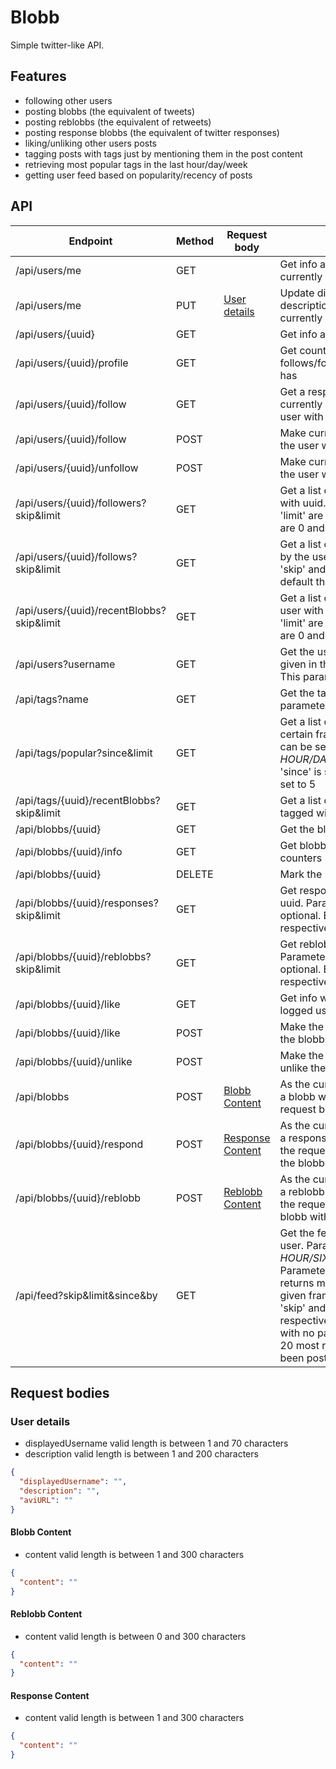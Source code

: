 # Blobb

Simple twitter-like API.

## Features
* following other users
* posting blobbs (the equivalent of tweets)
* posting reblobbs (the equivalent of retweets)
* posting response blobbs (the equivalent of twitter responses)
* liking/unliking other users posts
* tagging posts with tags just by mentioning them in the post content
* retrieving most popular tags in the last hour/day/week
* getting user feed based on popularity/recency of posts 

## API

| Endpoint                                 | Method     | Request body     | Description                                      |
|------------------------                  |----------  |----------------- |-------------                                     |
| /api/users/me                            | GET        |                  | Get info about the user that is currently logged in |
| /api/users/me                            | PUT        | [User details](https://github.com/Echelon133/Blobb/tree/docs#user-details)     | Update displyed username, description and profile picture of currently logged user |
| /api/users/{uuid}                        | GET        |                  | Get info about the user with uuid |
| /api/users/{uuid}/profile                | GET        |                  | Get counters that show how many follows/followers the user with uuid has |
| /api/users/{uuid}/follow                 | GET        |                  | Get a response that shows whether currently logged user follows the user with uuid |
| /api/users/{uuid}/follow                 | POST       |                  | Make currently logged user follow the user with uuid |
| /api/users/{uuid}/unfollow               | POST       |                  | Make currently logged user unfollow the user with uuid |
| /api/users/{uuid}/followers?skip&limit   | GET        |                  | Get a list of users that follow the user with uuid. Parameters 'skip' and 'limit' are optional. By default they are 0 and 5 respectively |
| /api/users/{uuid}/follows?skip&limit     | GET        |                  | Get a list of users that are followed by the user with uuid. Parameters 'skip' and 'limit' are optional. By default they are 0 and 5 respectively |
| /api/users/{uuid}/recentBlobbs?skip&limit| GET        |                  | Get a list of most recent blobbs of user with uuid. Parameters 'skip' and 'limit' are optional. By default they are 0 and 10 respectively |
| /api/users?username                      | GET        |                  | Get the user with exact username as given in the parameter 'username'. This parameter is required |
| /api/tags?name                           | GET        |                  | Get the tag with exact name. The parameter 'name' is required |
| /api/tags/popular?since&limit            | GET        |                  | Get a list of tags popular within a certain frame. The parameter 'since' can be set to values: *HOUR/DAY/WEEK*. If not provided, 'since' is set to *HOUR* and 'limit' is set to 5 |
| /api/tags/{uuid}/recentBlobbs?skip&limit | GET        |                  | Get a list of most recent blobbs tagged with the tag with given uuid |                
| /api/blobbs/{uuid}                       | GET        |                  | Get the blobb with uuid |
| /api/blobbs/{uuid}/info                  | GET        |                  | Get blobb's response/like/reblobb counters |
| /api/blobbs/{uuid}                       | DELETE     |                  | Mark the blobb with uuid as deleted |
| /api/blobbs/{uuid}/responses?skip&limit  | GET        |                  | Get responses to the blobb with uuid. Parameters 'skip' and 'limit' are optional. By default they are 0 and 5 respectively |
| /api/blobbs/{uuid}/reblobbs?skip&limit   | GET        |                  | Get reblobbs of the blobb with uuid. Parameters 'skip' and 'limit' are optional. By default they are 0 and 5 respectively |
| /api/blobbs/{uuid}/like                  | GET        |                  | Get info whether the currently logged user likes the blobb with uuid |
| /api/blobbs/{uuid}/like                  | POST       |                  | Make the currently logged user like the blobb with uuid |
| /api/blobbs/{uuid}/unlike                | POST       |                  | Make the currently logged user unlike the blobb with uuid |
| /api/blobbs                              | POST       | [Blobb Content](https://github.com/Echelon133/Blobb/tree/docs#blobb-content)    | As the currently logged user, create a blobb with the content given in the request body |
| /api/blobbs/{uuid}/respond               | POST       | [Response Content](https://github.com/Echelon133/Blobb/tree/docs#response-content) | As the currently logged user, create a response with the content given in the request body, that responds to the blobb with uuid |
| /api/blobbs/{uuid}/reblobb               | POST       | [Reblobb Content](https://github.com/Echelon133/Blobb/tree/docs#reblobb-content)  | As the currently logged user, create a reblobb with the content given in the request body, that references the blobb with uuid |
| /api/feed?skip&limit&since&by            | GET        |                  | Get the feed of the currently logged user. Parameter 'since' can be set to *HOUR/SIX_HOURS/TWELVE_HOURS*. Parameter 'by' set to 'POPULARITY' returns most popular blobbs in a given frame. By default parameters 'skip' and 'limit' are set to 0 and 20 respectively. Calling this endpoint with no parameters returns at most 20 most recent blobbs that have been posted in the last hour |

## Request bodies

### User details

* displayedUsername valid length is between 1 and 70 characters
* description valid length is between 1 and 200 characters

```JSON
{
  "displayedUsername": "",
  "description": "",
  "aviURL": ""
}
```

#### Blobb Content

* content valid length is between 1 and 300 characters

```JSON
{
  "content": ""
}
```

#### Reblobb Content

* content valid length is between 0 and 300 characters

```JSON
{
  "content": ""
}
```

#### Response Content

* content valid length is between 1 and 300 characters

```JSON
{
  "content": ""
}
```

